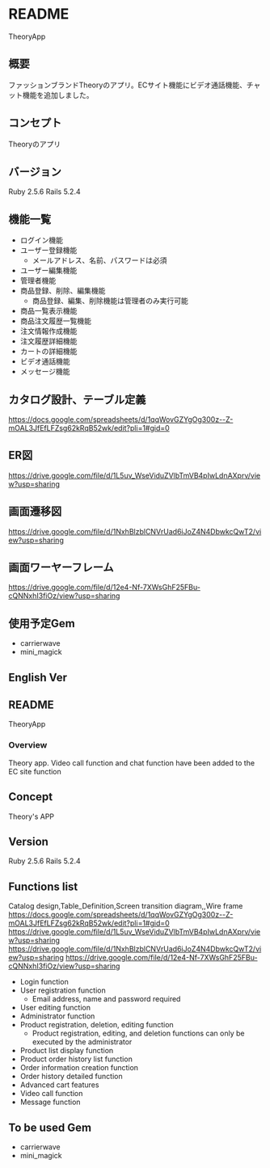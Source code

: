 # README

TheoryApp

## 概要
ファッションブランドTheoryのアプリ。ECサイト機能にビデオ通話機能、チャット機能を追加しました。

## コンセプト

Theoryのアプリ

## バージョン

Ruby 2.5.6 Rails 5.2.4

## 機能一覧

* ログイン機能
* ユーザー登録機能
    * メールアドレス、名前、パスワードは必須
* ユーザー編集機能
* 管理者機能
* 商品登録、削除、編集機能
    * 商品登録、編集、削除機能は管理者のみ実行可能
* 商品一覧表示機能
* 商品注文履歴一覧機能
* 注文情報作成機能
* 注文履歴詳細機能
* カートの詳細機能
* ビデオ通話機能
* メッセージ機能

## カタログ設計、テーブル定義

<https://docs.google.com/spreadsheets/d/1qqWovGZYgOg300z--Z-mOAL3JfEfLFZsg62kRqB52wk/edit?pli=1#gid=0>


## ER図
<https://drive.google.com/file/d/1L5uv_WseViduZVlbTmVB4pIwLdnAXprv/view?usp=sharing>

## 画面遷移図
<https://drive.google.com/file/d/1NxhBlzblCNVrUad6iJoZ4N4DbwkcQwT2/view?usp=sharing>

## 画面ワーヤーフレーム
<https://drive.google.com/file/d/12e4-Nf-7XWsGhF25FBu-cQNNxhI3fiOz/view?usp=sharing>

## 使用予定Gem

* carrierwave
* mini_magick

## English Ver

## README

TheoryApp

### Overview

Theory app. Video call function and chat function have been added to the EC site function

## Concept
Theory's APP

## Version

Ruby 2.5.6 Rails 5.2.4

## Functions list

Catalog design,Table_Definition,Screen transition diagram,,Wire frame
<https://docs.google.com/spreadsheets/d/1qqWovGZYgOg300z--Z-mOAL3JfEfLFZsg62kRqB52wk/edit?pli=1#gid=0>
<https://drive.google.com/file/d/1L5uv_WseViduZVlbTmVB4pIwLdnAXprv/view?usp=sharing>
<https://drive.google.com/file/d/1NxhBlzblCNVrUad6iJoZ4N4DbwkcQwT2/view?usp=sharing>
<https://drive.google.com/file/d/12e4-Nf-7XWsGhF25FBu-cQNNxhI3fiOz/view?usp=sharing>


* Login function
* User registration function
    * Email address, name and password required
* User editing function
* Administrator function
* Product registration, deletion, editing function
    * Product registration, editing, and deletion functions can only be executed by the administrator
* Product list display function
* Product order history list function
* Order information creation function
* Order history detailed function
* Advanced cart features
* Video call function
* Message function

## To be used Gem

* carrierwave
* mini_magick
